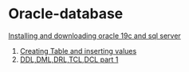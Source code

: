 # Oracle-database

[Installing and downloading oracle 19c and sql server](https://github.com/NIRAJANRIJAL1/Oracledatabase/blob/main/Oracle%20database%20Tutorial%201.pdf)<br />

1) [Creating Table and inserting values](https://github.com/NIRAJANRIJAL1/Oracle-database/blob/main/Creating%20Table%20and%20inserting%20values)<br />
2) [DDL,DML,DRL,TCL,DCL part 1](https://github.com/NIRAJANRIJAL1/Oracle-database/blob/main/Database%20-%20DDL%2CDML%2CDRL%2CTCL%2CDCL.pdf)<br />
